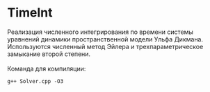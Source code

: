 # TimeInt
Реализация численного интегрирования по времени системы уравнений динамики пространственной модели Ульфа Дикмана.\
Используются численный метод Эйлера и трехпараметрическое замыкание второй степени.\
\
Команда для компиляции:
```
g++ Solver.cpp -O3
```

